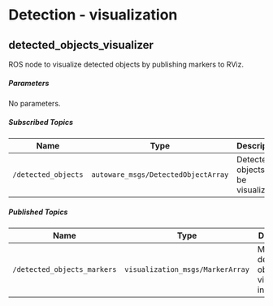 # Detection - visualization


## detected_objects_visualizer


ROS node to visualize detected objects by publishing markers to RViz.

##### Parameters

No parameters.


##### Subscribed Topics

| Name | Type | Description |
| --- | --- | --- |
| `/detected_objects` | `autoware_msgs/DetectedObjectArray `| Detected objects to be visualized. |


##### Published Topics

| Name | Type | Description |
| --- | --- | --- |
| `/detected_objects_markers` | `visualization_msgs/MarkerArray `| Markers of detected objects for visualization in RViz. |
